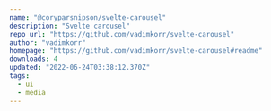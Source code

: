 ```yaml
---
name: "@coryparsnipson/svelte-carousel"
description: "Svelte carousel"
repo_url: "https://github.com/vadimkorr/svelte-carousel"
author: "vadimkorr"
homepage: "https://github.com/vadimkorr/svelte-carousel#readme"
downloads: 4
updated: "2022-06-24T03:38:12.370Z"
tags: 
  - ui
  - media
---
```

